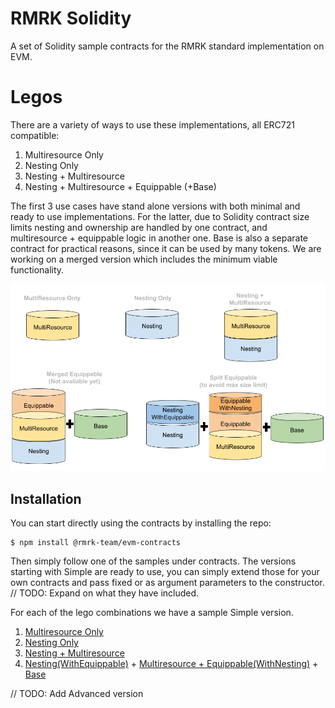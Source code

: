 # RMRK Solidity

A set of Solidity sample contracts for the RMRK standard implementation on EVM.

# Legos
There are a variety of ways to use these implementations, all ERC721 compatible:
1. Multiresource Only
1. Nesting Only
1. Nesting + Multiresource
1. Nesting + Multiresource + Equippable (+Base) 

The first 3 use cases have stand alone versions with both minimal and ready to use implementations. 
For the latter, due to Solidity contract size limits nesting and ownership are handled by one contract, and multiresource + equippable logic in another one. Base is also a separate contract for practical reasons, since it can be used by many tokens. We are working on a merged version which includes the minimum viable functionality.

![image Legos](./RMRKLegos.png)


## Installation

You can start directly using the contracts by installing the repo:
```
$ npm install @rmrk-team/evm-contracts
```

Then simply follow one of the samples under contracts. The versions starting with Simple are ready to use, you can simply extend those for your own contracts and pass fixed or as argument parameters to the constructor. 
// TODO: Expand on what they have included.

For each of the lego combinations we have a sample Simple version.
1. [Multiresource Only](https://github.com/rmrk-team/evm-sample-contracts/blob/master/contracts/SimpleMultiResource.sol)
1. [Nesting Only](https://github.com/rmrk-team/evm-sample-contracts/blob/master/contracts/SimpleNestingMultiResource.sol)
1. [Nesting + Multiresource](https://github.com/rmrk-team/evm-sample-contracts/blob/master/contracts/SimpleNestingMultiResource.sol)
1. [Nesting(WithEquippable)](https://github.com/rmrk-team/evm-sample-contracts/blob/master/contracts/SimpleNestingWithEquippable.sol) + [Multiresource + Equippable(WithNesting)](https://github.com/rmrk-team/evm-sample-contracts/blob/master/contracts/SimpleEquippableWithNesting.sol) + [Base](https://github.com/rmrk-team/evm-sample-contracts/blob/master/contracts/SimpleBase.sol)

// TODO: Add Advanced version